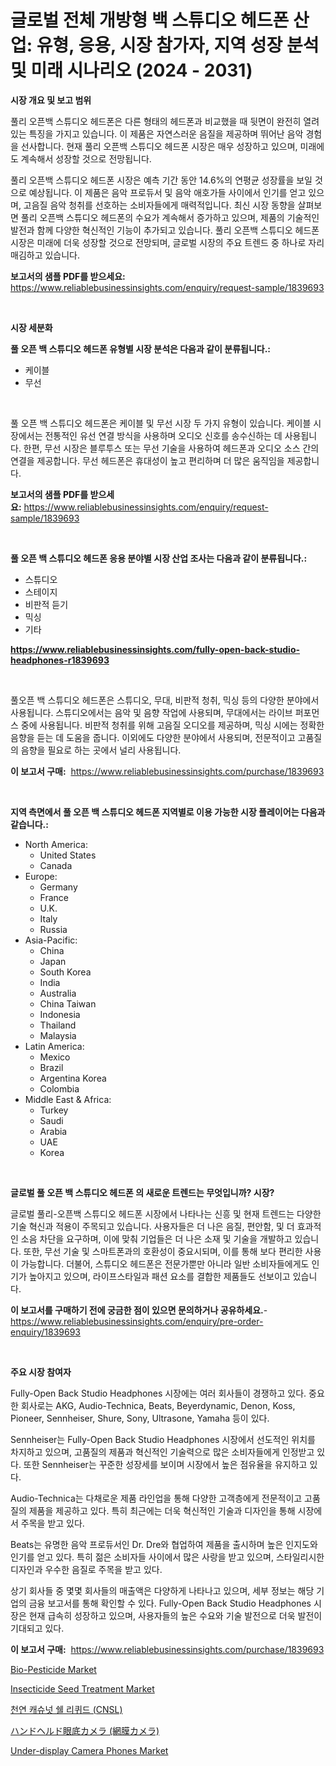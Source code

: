 <p><h1>글로벌 전체 개방형 백 스튜디오 헤드폰 산업: 유형, 응용, 시장 참가자, 지역 성장 분석 및 미래 시나리오 (2024 - 2031)</h1></p><p><strong>시장 개요 및 보고 범위</strong></p>
<p><p>풀리 오픈백 스튜디오 헤드폰은 다른 형태의 헤드폰과 비교했을 때 뒷면이 완전히 열려 있는 특징을 가지고 있습니다. 이 제품은 자연스러운 음질을 제공하며 뛰어난 음악 경험을 선사합니다. 현재 풀리 오픈백 스튜디오 헤드폰 시장은 매우 성장하고 있으며, 미래에도 계속해서 성장할 것으로 전망됩니다.</p><p>풀리 오픈백 스튜디오 헤드폰 시장은 예측 기간 동안 14.6%의 연평균 성장률을 보일 것으로 예상됩니다. 이 제품은 음악 프로듀서 및 음악 애호가들 사이에서 인기를 얻고 있으며, 고음질 음악 청취를 선호하는 소비자들에게 매력적입니다. 최신 시장 동향을 살펴보면 풀리 오픈백 스튜디오 헤드폰의 수요가 계속해서 증가하고 있으며, 제품의 기술적인 발전과 함께 다양한 혁신적인 기능이 추가되고 있습니다. 풀리 오픈백 스튜디오 헤드폰 시장은 미래에 더욱 성장할 것으로 전망되며, 글로벌 시장의 주요 트렌드 중 하나로 자리매김하고 있습니다.</p></p>
<p><strong>보고서의 샘플 PDF를 받으세요:</strong> <a href="https://www.reliablebusinessinsights.com/enquiry/request-sample/1839693">https://www.reliablebusinessinsights.com/enquiry/request-sample/1839693</a></p>
<p>&nbsp;</p>
<p><strong>시장 세분화</strong></p>
<p><strong>풀 오픈 백 스튜디오 헤드폰 유형별 시장 분석은 다음과 같이 분류됩니다.:</strong></p>
<p><ul><li>케이블</li><li>무선</li></ul></p>
<p>&nbsp;</p>
<p><p>풀 오픈 백 스튜디오 헤드폰은 케이블 및 무선 시장 두 가지 유형이 있습니다. 케이블 시장에서는 전통적인 유선 연결 방식을 사용하며 오디오 신호를 송수신하는 데 사용됩니다. 한편, 무선 시장은 블루투스 또는 무선 기술을 사용하여 헤드폰과 오디오 소스 간의 연결을 제공합니다. 무선 헤드폰은 휴대성이 높고 편리하며 더 많은 움직임을 제공합니다.</p></p>
<p><strong>보고서의 샘플 PDF를 받으세요:</strong>&nbsp;<a href="https://www.reliablebusinessinsights.com/enquiry/request-sample/1839693">https://www.reliablebusinessinsights.com/enquiry/request-sample/1839693</a></p>
<p>&nbsp;</p>
<p><strong> 풀 오픈 백 스튜디오 헤드폰 응용 분야별 시장 산업 조사는 다음과 같이 분류됩니다.:</strong></p>
<p><ul><li>스튜디오</li><li>스테이지</li><li>비판적 듣기</li><li>믹싱</li><li>기타</li></ul></p>
<p><strong><a href="https://www.reliablebusinessinsights.com/fully-open-back-studio-headphones-r1839693">https://www.reliablebusinessinsights.com/fully-open-back-studio-headphones-r1839693</a></strong></p>
<p>&nbsp;</p>
<p><p>풀오픈 백 스튜디오 헤드폰은 스튜디오, 무대, 비판적 청취, 믹싱 등의 다양한 분야에서 사용됩니다. 스튜디오에서는 음악 및 음향 작업에 사용되며, 무대에서는 라이브 퍼포먼스 중에 사용됩니다. 비판적 청취를 위해 고음질 오디오를 제공하며, 믹싱 시에는 정확한 음향을 듣는 데 도움을 줍니다. 이외에도 다양한 분야에서 사용되며, 전문적이고 고품질의 음향을 필요로 하는 곳에서 널리 사용됩니다.</p></p>
<p><strong>이 보고서 구매:</strong>&nbsp; <a href="https://www.reliablebusinessinsights.com/purchase/1839693">https://www.reliablebusinessinsights.com/purchase/1839693</a></p>
<p>&nbsp;</p>
<p><strong>지역 측면에서 풀 오픈 백 스튜디오 헤드폰 지역별로 이용 가능한 시장 플레이어는 다음과 같습니다.:</strong></p>
<p><ul>
    <li>
        North America:
        <ul>
            <li>United States</li>
            <li>Canada</li>
        </ul>
    </li>
    <li>
        Europe:
        <ul>
            <li>Germany</li>
            <li>France</li>
            <li>U.K.</li>
            <li>Italy</li>
            <li>Russia</li>
        </ul>
    </li>
    <li>
        Asia-Pacific:
        <ul>
            <li>China</li>
            <li>Japan</li>
            <li>South Korea</li>
            <li>India</li>
            <li>Australia</li>
            <li>China Taiwan</li>
            <li>Indonesia</li>
            <li>Thailand</li>
            <li>Malaysia</li>
        </ul>
    </li>
    <li>
        Latin America:
        <ul>
            <li>Mexico</li>
            <li>Brazil</li>
            <li>Argentina Korea</li>
            <li>Colombia</li>
        </ul>
    </li>
    <li>
        Middle East & Africa:
        <ul>
            <li>Turkey</li>
            <li>Saudi</li>
            <li>Arabia</li>
            <li>UAE</li>
            <li>Korea</li>
        </ul>
    </li>
    </ul></p>
<p>&nbsp;</p>
<p><strong>글로벌 풀 오픈 백 스튜디오 헤드폰 의 새로운 트렌드는 무엇입니까? 시장?</strong></p>
<p><p>글로벌 풀리-오픈백 스튜디오 헤드폰 시장에서 나타나는 신흥 및 현재 트렌드는 다양한 기술 혁신과 적용이 주목되고 있습니다. 사용자들은 더 나은 음질, 편안함, 및 더 효과적인 소음 차단을 요구하며, 이에 맞춰 기업들은 더 나은 소재 및 기술을 개발하고 있습니다. 또한, 무선 기술 및 스마트폰과의 호환성이 중요시되며, 이를 통해 보다 편리한 사용이 가능합니다. 더불어, 스튜디오 헤드폰은 전문가뿐만 아니라 일반 소비자들에게도 인기가 높아지고 있으며, 라이프스타일과 패션 요소를 결합한 제품들도 선보이고 있습니다.</p></p>
<p><strong>이 보고서를 구매하기 전에 궁금한 점이 있으면 문의하거나 공유하세요.</strong>- <a href="https://www.reliablebusinessinsights.com/enquiry/pre-order-enquiry/1839693">https://www.reliablebusinessinsights.com/enquiry/pre-order-enquiry/1839693</a></p>
<p>&nbsp;</p>
<p><strong>주요 시장 참여자</strong></p>
<p><p>Fully-Open Back Studio Headphones 시장에는 여러 회사들이 경쟁하고 있다. 중요한 회사로는 AKG, Audio-Technica, Beats, Beyerdynamic, Denon, Koss, Pioneer, Sennheiser, Shure, Sony, Ultrasone, Yamaha 등이 있다. </p><p>Sennheiser는 Fully-Open Back Studio Headphones 시장에서 선도적인 위치를 차지하고 있으며, 고품질의 제품과 혁신적인 기술력으로 많은 소비자들에게 인정받고 있다. 또한 Sennheiser는 꾸준한 성장세를 보이며 시장에서 높은 점유율을 유지하고 있다.</p><p>Audio-Technica는 다채로운 제품 라인업을 통해 다양한 고객층에게 전문적이고 고품질의 제품을 제공하고 있다. 특히 최근에는 더욱 혁신적인 기술과 디자인을 통해 시장에서 주목을 받고 있다.</p><p>Beats는 유명한 음악 프로듀서인 Dr. Dre와 협업하여 제품을 출시하며 높은 인지도와 인기를 얻고 있다. 특히 젊은 소비자들 사이에서 많은 사랑을 받고 있으며, 스타일리시한 디자인과 우수한 음질로 주목을 받고 있다.</p><p>상기 회사들 중 몇몇 회사들의 매출액은 다양하게 나타나고 있으며, 세부 정보는 해당 기업의 금융 보고서를 통해 확인할 수 있다. Fully-Open Back Studio Headphones 시장은 현재 급속히 성장하고 있으며, 사용자들의 높은 수요와 기술 발전으로 더욱 발전이 기대되고 있다.</p></p>
<p><strong>이 보고서 구매:</strong>&nbsp;&nbsp;<a href="https://www.reliablebusinessinsights.com/purchase/1839693">https://www.reliablebusinessinsights.com/purchase/1839693</a></p>
<p><p><a href="https://github.com/luckyshygirl/Market-Research-Report-List-4/blob/main/bio-pesticide-market.md">Bio-Pesticide Market</a></p><p><a href="https://github.com/markusgodoy/Market-Research-Report-List-3/blob/main/insecticide-seed-treatment-market.md">Insecticide Seed Treatment Market</a></p><p><a href="https://medium.com/@stanleylyittle554467/%EC%9E%90%EC%97%B0-%EC%BA%90%EC%8A%88%EB%84%9B-%EA%BB%8D%EC%A7%88-%EC%95%A1%EC%B2%B4-cnsl-%EC%8B%9C%EC%9E%A5-%EC%A2%85%EB%A5%98-%EC%9D%91%EC%9A%A9-%EB%B0%8F-%EC%A7%80%EB%A6%AC%EC%97%90-%EB%8C%80%ED%95%9C-%ED%8F%AC%EA%B4%84%EC%A0%81-%ED%8F%89%EA%B0%80-f315286670a1">천연 캐슈넛 쉘 리퀴드 (CNSL)</a></p><p><a href="https://medium.com/@arimuller2009/%E3%83%8F%E3%83%B3%E3%83%89%E3%83%98%E3%83%AB%E3%83%89%E7%9C%BC%E5%BA%95%E3%82%AB%E3%83%A1%E3%83%A9-%E7%B6%B2%E8%86%9C%E3%82%AB%E3%83%A1%E3%83%A9-%E5%B8%82%E5%A0%B4%E3%81%AF-%E5%B8%82%E5%A0%B4%E3%82%B7%E3%82%A7%E3%82%A2-%E5%B8%82%E5%A0%B4%E5%8B%95%E5%90%91-%E5%B8%82%E5%A0%B4%E6%88%90%E9%95%B7%E3%81%AB%E9%96%A2%E3%81%99%E3%82%8B%E6%83%85%E5%A0%B1%E3%82%92%E6%8F%90%E4%BE%9B%E3%81%97%E3%81%BE%E3%81%99-b08e0d1fa88f">ハンドヘルド眼底カメラ (網膜カメラ)</a></p><p><a href="https://issuu.com/reportprime-2/docs/under-display-camera-phones-market-size-2030.pptx">Under-display Camera Phones Market</a></p></p>